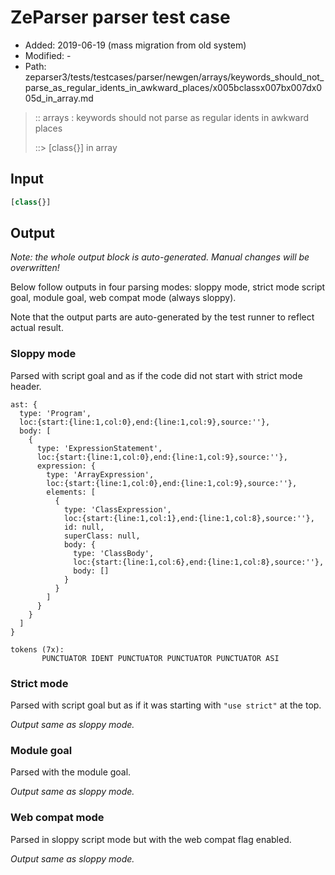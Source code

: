 # ZeParser parser test case

- Added: 2019-06-19 (mass migration from old system)
- Modified: -
- Path: zeparser3/tests/testcases/parser/newgen/arrays/keywords_should_not_parse_as_regular_idents_in_awkward_places/x005bclassx007bx007dx005d_in_array.md

> :: arrays : keywords should not parse as regular idents in awkward places
>
> ::> [class{}] in array

## Input

`````js
[class{}]
`````

## Output

_Note: the whole output block is auto-generated. Manual changes will be overwritten!_

Below follow outputs in four parsing modes: sloppy mode, strict mode script goal, module goal, web compat mode (always sloppy).

Note that the output parts are auto-generated by the test runner to reflect actual result.

### Sloppy mode

Parsed with script goal and as if the code did not start with strict mode header.

`````
ast: {
  type: 'Program',
  loc:{start:{line:1,col:0},end:{line:1,col:9},source:''},
  body: [
    {
      type: 'ExpressionStatement',
      loc:{start:{line:1,col:0},end:{line:1,col:9},source:''},
      expression: {
        type: 'ArrayExpression',
        loc:{start:{line:1,col:0},end:{line:1,col:9},source:''},
        elements: [
          {
            type: 'ClassExpression',
            loc:{start:{line:1,col:1},end:{line:1,col:8},source:''},
            id: null,
            superClass: null,
            body: {
              type: 'ClassBody',
              loc:{start:{line:1,col:6},end:{line:1,col:8},source:''},
              body: []
            }
          }
        ]
      }
    }
  ]
}

tokens (7x):
       PUNCTUATOR IDENT PUNCTUATOR PUNCTUATOR PUNCTUATOR ASI
`````

### Strict mode

Parsed with script goal but as if it was starting with `"use strict"` at the top.

_Output same as sloppy mode._

### Module goal

Parsed with the module goal.

_Output same as sloppy mode._

### Web compat mode

Parsed in sloppy script mode but with the web compat flag enabled.

_Output same as sloppy mode._
